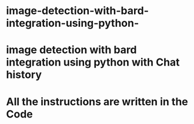 # image-detection-with-bard-integration-using-python-
# image detection with bard integration using python with Chat history
# All the instructions are written in the Code
